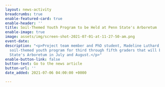 ```yaml
---
layout: news-activity
breadcrumbs: true
enable-featured-card: true
enable-header: ''
title: Soil-Themed Youth Program to be Held at Penn State's Arboretum
enable-image: true
image: assets/img/screen-shot-2021-07-01-at-11-27-50-am.png
event-date: 
description: "<p>Project team member and PhD student, Madeline Luthard, designed a
  soil-themed youth program for third through fifth graders that will be held at Penn
  State's Arboretum in July and August.</p>"
enable-button-link: false
button-text: Go to the news article
button-url: ''
date_added: 2021-07-06 04:00:00 +0000

---
```

